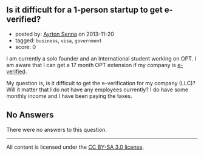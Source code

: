## Is it difficult for a 1-person startup to get e-verified?

- posted by: [Ayrton Senna](https://stackexchange.com/users/-1/25054-ayrton-senna) on 2013-11-20
- tagged: `business`, `visa`, `government`
- score: 0

<p>I am currently a solo founder and an International student working on OPT. I am aware that I can get a 17 month OPT extension if my company is <a href="http://www.uscis.gov/e-verify" rel="nofollow">e-verified</a>. </p>

<p>My question is, is it difficult to get the e-verification for my company (LLC)? Will it matter that I do not have any employees currently? I do have some monthly income and I have been paying the taxes. </p>


## No Answers

There were no answers to this question.


---

All content is licensed under the [CC BY-SA 3.0 license](https://creativecommons.org/licenses/by-sa/3.0/).
